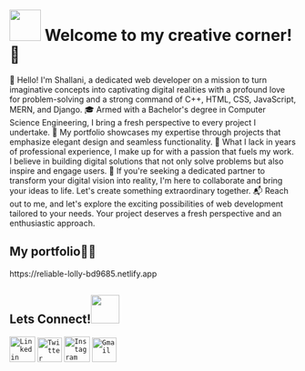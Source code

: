 <h1><img src="https://emojis.slackmojis.com/emojis/images/1623587399/44665/kirby_hi.gif?1623587399" width="55px"> Welcome to my creative corner!🚀</h1>

👋 Hello! I'm Shallani, a dedicated web developer on a mission to turn imaginative concepts into captivating digital realities with a profound love for problem-solving and a strong command of C++, HTML, CSS, JavaScript, MERN, and Django. 
🎓 Armed with a Bachelor's degree in Computer Science Engineering, I bring a fresh perspective to every project I undertake. 
💼 My portfolio showcases my expertise through projects that emphasize elegant design and seamless functionality. 
🌟 What I lack in years of professional experience, I make up for with a passion that fuels my work. I believe in building digital solutions that not only solve problems but also inspire and engage users.
🌈 If you're seeking a dedicated partner to transform your digital vision into reality, I'm here to collaborate and bring your ideas to life. Let's create something extraordinary together.
📬 Reach out to me, and let's explore the exciting possibilities of web development tailored to your needs. Your project deserves a fresh perspective and an enthusiastic approach.
<h2>My portfolio👩‍💻</h2>
https://reliable-lolly-bd9685.netlify.app
<h2>Lets Connect!<img src="https://media.giphy.com/media/KcnlGHBpnKnjZIuCMv/giphy.gif" width="50px"></h2>
<code><a href="https://www.linkedin.com/in/shallanidevi/"><img width="45px" src="https://img.icons8.com/color/8x/000000/linkedin.png" title="Linkedin"/></a></code>
<code><a href="https://www.twitter.com/ShallaniD"><img width="43px" src="https://img.icons8.com/fluent/48/000000/twitter.png" title="Twitter"/></a></code>
<code><a href="https://www.instagram.com/shallanidevi"><img width="45px" src="https://img.icons8.com/fluent/48/000000/instagram-new.png" title="Instagram"/></a></code>
<code><a href="mailto:shallani2020@gmail.com"><img width="43px" src="https://img.icons8.com/fluent/48/000000/gmail.png" title="Gmail"/></a></code>
